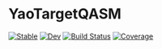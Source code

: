 # YaoTargetQASM

[![Stable](https://img.shields.io/badge/docs-stable-blue.svg)](https://Roger-luo.github.io/YaoTargetQASM.jl/stable)
[![Dev](https://img.shields.io/badge/docs-dev-blue.svg)](https://Roger-luo.github.io/YaoTargetQASM.jl/dev)
[![Build Status](https://github.com/Roger-luo/YaoTargetQASM.jl/workflows/CI/badge.svg)](https://github.com/Roger-luo/YaoTargetQASM.jl/actions)
[![Coverage](https://codecov.io/gh/Roger-luo/YaoTargetQASM.jl/branch/master/graph/badge.svg)](https://codecov.io/gh/Roger-luo/YaoTargetQASM.jl)
